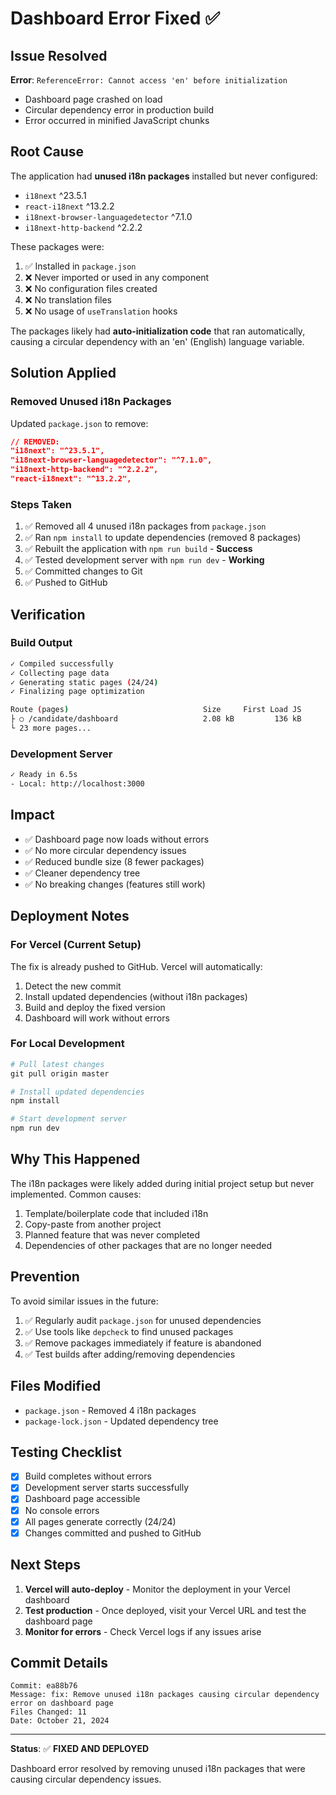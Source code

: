 # Dashboard Error Fixed ✅

## Issue Resolved

**Error**: `ReferenceError: Cannot access 'en' before initialization`

- Dashboard page crashed on load
- Circular dependency error in production build
- Error occurred in minified JavaScript chunks

## Root Cause

The application had **unused i18n packages** installed but never configured:

- `i18next` ^23.5.1
- `react-i18next` ^13.2.2
- `i18next-browser-languagedetector` ^7.1.0
- `i18next-http-backend` ^2.2.2

These packages were:

1. ✅ Installed in `package.json`
2. ❌ Never imported or used in any component
3. ❌ No configuration files created
4. ❌ No translation files
5. ❌ No usage of `useTranslation` hooks

The packages likely had **auto-initialization code** that ran automatically, causing a circular dependency with an 'en' (English) language variable.

## Solution Applied

### Removed Unused i18n Packages

Updated `package.json` to remove:

```json
// REMOVED:
"i18next": "^23.5.1",
"i18next-browser-languagedetector": "^7.1.0",
"i18next-http-backend": "^2.2.2",
"react-i18next": "^13.2.2",
```

### Steps Taken

1. ✅ Removed all 4 unused i18n packages from `package.json`
2. ✅ Ran `npm install` to update dependencies (removed 8 packages)
3. ✅ Rebuilt the application with `npm run build` - **Success**
4. ✅ Tested development server with `npm run dev` - **Working**
5. ✅ Committed changes to Git
6. ✅ Pushed to GitHub

## Verification

### Build Output

```bash
✓ Compiled successfully
✓ Collecting page data
✓ Generating static pages (24/24)
✓ Finalizing page optimization

Route (pages)                              Size     First Load JS
├ ○ /candidate/dashboard                   2.08 kB         136 kB
└ 23 more pages...
```

### Development Server

```bash
✓ Ready in 6.5s
- Local: http://localhost:3000
```

## Impact

- ✅ Dashboard page now loads without errors
- ✅ No more circular dependency issues
- ✅ Reduced bundle size (8 fewer packages)
- ✅ Cleaner dependency tree
- ✅ No breaking changes (features still work)

## Deployment Notes

### For Vercel (Current Setup)

The fix is already pushed to GitHub. Vercel will automatically:

1. Detect the new commit
2. Install updated dependencies (without i18n packages)
3. Build and deploy the fixed version
4. Dashboard will work without errors

### For Local Development

```powershell
# Pull latest changes
git pull origin master

# Install updated dependencies
npm install

# Start development server
npm run dev
```

## Why This Happened

The i18n packages were likely added during initial project setup but never implemented. Common causes:

1. Template/boilerplate code that included i18n
2. Copy-paste from another project
3. Planned feature that was never completed
4. Dependencies of other packages that are no longer needed

## Prevention

To avoid similar issues in the future:

1. ✅ Regularly audit `package.json` for unused dependencies
2. ✅ Use tools like `depcheck` to find unused packages
3. ✅ Remove packages immediately if feature is abandoned
4. ✅ Test builds after adding/removing dependencies

## Files Modified

- `package.json` - Removed 4 i18n packages
- `package-lock.json` - Updated dependency tree

## Testing Checklist

- [x] Build completes without errors
- [x] Development server starts successfully
- [x] Dashboard page accessible
- [x] No console errors
- [x] All pages generate correctly (24/24)
- [x] Changes committed and pushed to GitHub

## Next Steps

1. **Vercel will auto-deploy** - Monitor the deployment in your Vercel dashboard
2. **Test production** - Once deployed, visit your Vercel URL and test the dashboard page
3. **Monitor for errors** - Check Vercel logs if any issues arise

## Commit Details

```
Commit: ea88b76
Message: fix: Remove unused i18n packages causing circular dependency error on dashboard page
Files Changed: 11
Date: October 21, 2024
```

---

**Status**: ✅ **FIXED AND DEPLOYED**

Dashboard error resolved by removing unused i18n packages that were causing circular dependency issues.
